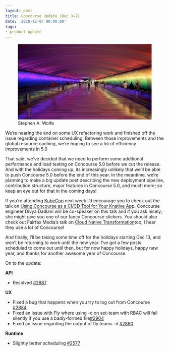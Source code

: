 ```yaml
---
layout: post
title: Concourse Update (Dec 3–7)
date: '2018-12-07 00:00:00'
tags:
- product-update
---
```


<figure class="kg-card kg-image-card kg-card-hascaption"><img src="assets/images/downloaded_images/Concourse-Update--Dec-3-7-/1-9QGCZafW4o8rGIVxN4QvYA.jpeg" class="kg-image" alt loading="lazy"><figcaption>Stephen A. Wolfe</figcaption></figure>

We’re nearing the end on some UX refactoring work and finished off the issue regarding container scheduling. Between those improvements and the global resource caching, we’re hoping to see a lot of efficiency improvements in 5.0

That said, we’ve decided that we need to perform some additional performance and load testing on Concourse 5.0 before we cut the release. And with the holidays coming up, its increasingly unlikely that we’ll be able to push Concourse 5.0 before the end of this year. In the meantime, we’re planning to make a big update post describing the new deployment pipeline, contribution structure, major features in Concourse 5.0, and much more; so keep an eye out for that in the coming days!

If you’re attending [KubeCon](https://events.linuxfoundation.org/events/kubecon-cloudnativecon-north-america-2018/) next week I’d encourage you to check out the talk on [Using Concourse as a CI/CD Tool for Your Knative Ap](https://cfdayna18.sched.com/event/I7YM/using-concourse-as-a-cicd-tool-for-your-knative-app-dale-wick-divya-dadlani-pivotal#)p. Concourse engineer Divya Dadlani will be co-speaker on this talk and if you ask nicely; she might give you one of our fancy Concourse stickers. You should also check out Fairfax Media’s talk on [Cloud Native Transformation](https://kccna18.sched.com/event/Grb7/cloud-native-transformation-pavel-nikolov-matt-hope-fairfax-media)too, I hear they use a lot of Concourse!

And finally, I’ll be taking some time off for the holidays starting Dec 13, and won’t be returning to work until the new year. I’ve got a few posts scheduled to come out until then, but for now happy holidays, happy new year, and thanks for another awesome year of Concourse.

On to the update:

**API**

- Resolved [#2887](https://github.com/concourse/concourse/issues/2887)

**UX**

- Fixed a bug that happens when you try to log out from Concourse [#2884](https://github.com/concourse/concourse/issues/2884)
- Fixed an issue with Fly where using -c on set-team with RBAC will fail silently if you use a badly-formed file[#2904](https://github.com/concourse/concourse/issues/2904)
- Fixed an issue regarding the output of fly teams -d [#2880](https://github.com/concourse/concourse/issues/2880)

**Runtime**

- Slightly better scheduling [#2577](https://github.com/concourse/concourse/issues/2577)
